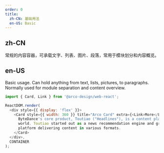 ```yaml
---
order: 0
title: 
  zh-CN: 基础用法
  en-US: Basic
---
```


## zh-CN

常规的内容容器，可承载文字、列表、图片、段落，常用于模块划分和内容概览。

## en-US

Basic usage. Can hold anything from text, lists, pictures, to paragraphs. Normally used for module separation and content overview.

```js
import { Card, Link } from '@arco-design/web-react';

ReactDOM.render(
  <div style={{ display: 'flex' }}>
    <Card style={{ width: 360 }} title="Arco Card" extra={<Link>More</Link>}>
      ByteDance's core product, Toutiao ("Headlines"), is a content platform in China and around the
      world. Toutiao started out as a news recommendation engine and gradually evolved into a
      platform delivering content in various formats.
    </Card>
  </div>,
  CONTAINER
);
```

